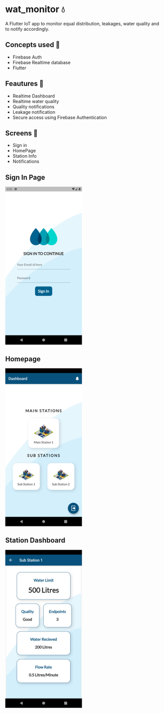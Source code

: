 # wat_monitor 💧

A Flutter IoT app to monitor equal distribution, leakages, water quality and to notify accordingly.

## Concepts used 📑

- Firebase Auth
- Firebase Realtime database
- Flutter

## Feautures 💎

- Realtime Dashboard
- Realtime water quality
- Quality notifications
- Leakage notification
- Secure access using Firebase Authentication

## Screens 📱

- Sign in
- HomePage
- Station Info
- Notifications

## Sign In Page

 <img src="./Signin.png" height="500">

## Homepage

<img src="./HomePage.png" height="500">

## Station Dashboard

<img src="./Dashboard.png" height="500">
